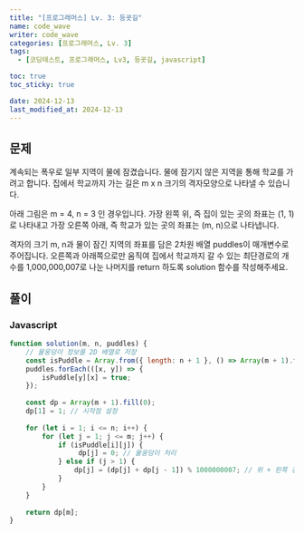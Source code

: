 ```yaml
---
title: "[프로그래머스] Lv. 3: 등굣길"
name: code_wave
writer: code_wave
categories: [프로그래머스, Lv. 3]
tags:
  - [코딩테스트, 프로그래머스, Lv3, 등굣길, javascript]

toc: true
toc_sticky: true

date: 2024-12-13
last_modified_at: 2024-12-13
---
```


## 문제
계속되는 폭우로 일부 지역이 물에 잠겼습니다. 물에 잠기지 않은 지역을 통해 학교를 가려고 합니다. 집에서 학교까지 가는 길은 m x n 크기의 격자모양으로 나타낼 수 있습니다.

아래 그림은 m = 4, n = 3 인 경우입니다.
가장 왼쪽 위, 즉 집이 있는 곳의 좌표는 (1, 1)로 나타내고 가장 오른쪽 아래, 즉 학교가 있는 곳의 좌표는 (m, n)으로 나타냅니다.

격자의 크기 m, n과 물이 잠긴 지역의 좌표를 담은 2차원 배열 puddles이 매개변수로 주어집니다. 오른쪽과 아래쪽으로만 움직여 집에서 학교까지 갈 수 있는 최단경로의 개수를 1,000,000,007로 나눈 나머지를 return 하도록 solution 함수를 작성해주세요.

## 풀이
### Javascript
```js
function solution(m, n, puddles) {
    // 물웅덩이 정보를 2D 배열로 저장
    const isPuddle = Array.from({ length: n + 1 }, () => Array(m + 1).fill(false));
    puddles.forEach(([x, y]) => {
        isPuddle[y][x] = true;
    });
  
    const dp = Array(m + 1).fill(0);
    dp[1] = 1; // 시작점 설정
  
    for (let i = 1; i <= n; i++) {
        for (let j = 1; j <= m; j++) {
            if (isPuddle[i][j]) {
                 dp[j] = 0; // 물웅덩이 처리
            } else if (j > 1) {
                dp[j] = (dp[j] + dp[j - 1]) % 1000000007; // 위 + 왼쪽 경로 계산
            }
        }
    }
  
    return dp[m];
}
```
